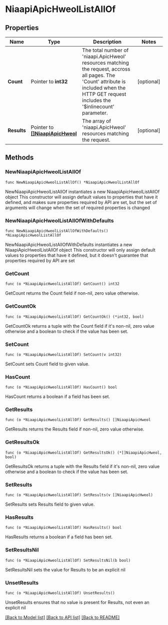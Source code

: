 # NiaapiApicHweolListAllOf

## Properties

Name | Type | Description | Notes
------------ | ------------- | ------------- | -------------
**Count** | Pointer to **int32** | The total number of &#39;niaapi.ApicHweol&#39; resources matching the request, accross all pages. The &#39;Count&#39; attribute is included when the HTTP GET request includes the &#39;$inlinecount&#39; parameter. | [optional] 
**Results** | Pointer to [**[]NiaapiApicHweol**](NiaapiApicHweol.md) | The array of &#39;niaapi.ApicHweol&#39; resources matching the request. | [optional] 

## Methods

### NewNiaapiApicHweolListAllOf

`func NewNiaapiApicHweolListAllOf() *NiaapiApicHweolListAllOf`

NewNiaapiApicHweolListAllOf instantiates a new NiaapiApicHweolListAllOf object
This constructor will assign default values to properties that have it defined,
and makes sure properties required by API are set, but the set of arguments
will change when the set of required properties is changed

### NewNiaapiApicHweolListAllOfWithDefaults

`func NewNiaapiApicHweolListAllOfWithDefaults() *NiaapiApicHweolListAllOf`

NewNiaapiApicHweolListAllOfWithDefaults instantiates a new NiaapiApicHweolListAllOf object
This constructor will only assign default values to properties that have it defined,
but it doesn't guarantee that properties required by API are set

### GetCount

`func (o *NiaapiApicHweolListAllOf) GetCount() int32`

GetCount returns the Count field if non-nil, zero value otherwise.

### GetCountOk

`func (o *NiaapiApicHweolListAllOf) GetCountOk() (*int32, bool)`

GetCountOk returns a tuple with the Count field if it's non-nil, zero value otherwise
and a boolean to check if the value has been set.

### SetCount

`func (o *NiaapiApicHweolListAllOf) SetCount(v int32)`

SetCount sets Count field to given value.

### HasCount

`func (o *NiaapiApicHweolListAllOf) HasCount() bool`

HasCount returns a boolean if a field has been set.

### GetResults

`func (o *NiaapiApicHweolListAllOf) GetResults() []NiaapiApicHweol`

GetResults returns the Results field if non-nil, zero value otherwise.

### GetResultsOk

`func (o *NiaapiApicHweolListAllOf) GetResultsOk() (*[]NiaapiApicHweol, bool)`

GetResultsOk returns a tuple with the Results field if it's non-nil, zero value otherwise
and a boolean to check if the value has been set.

### SetResults

`func (o *NiaapiApicHweolListAllOf) SetResults(v []NiaapiApicHweol)`

SetResults sets Results field to given value.

### HasResults

`func (o *NiaapiApicHweolListAllOf) HasResults() bool`

HasResults returns a boolean if a field has been set.

### SetResultsNil

`func (o *NiaapiApicHweolListAllOf) SetResultsNil(b bool)`

 SetResultsNil sets the value for Results to be an explicit nil

### UnsetResults
`func (o *NiaapiApicHweolListAllOf) UnsetResults()`

UnsetResults ensures that no value is present for Results, not even an explicit nil

[[Back to Model list]](../README.md#documentation-for-models) [[Back to API list]](../README.md#documentation-for-api-endpoints) [[Back to README]](../README.md)



